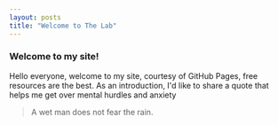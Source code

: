 ```yaml
---
layout: posts
title: "Welcome to The Lab"
---
```

### Welcome to my site!

Hello everyone, welcome to my site, courtesy of GitHub Pages,
free resources are the best. As an introduction, I'd like to share a quote
that helps me get over mental hurdles and anxiety

> A wet man does not fear the rain.
